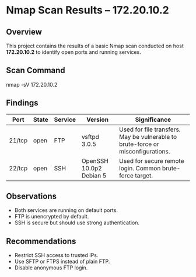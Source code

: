 # Nmap Scan Results – 172.20.10.2

## Overview
This project contains the results of a basic Nmap scan conducted on host **172.20.10.2** to identify open ports and running services.

## Scan Command
nmap -sV 172.20.10.2


## Findings
| Port | State | Service | Version | Significance |
|------|-------|---------|---------|--------------|
| 21/tcp | open | FTP | vsftpd 3.0.5 | Used for file transfers. May be vulnerable to brute-force or misconfigurations. |
| 22/tcp | open | SSH | OpenSSH 10.0p2 Debian 5 | Used for secure remote login. Common brute-force target. |

## Observations
- Both services are running on default ports.
- FTP is unencrypted by default.
- SSH is secure but should use strong authentication.

## Recommendations
- Restrict SSH access to trusted IPs.
- Use SFTP or FTPS instead of plain FTP.
- Disable anonymous FTP login.

